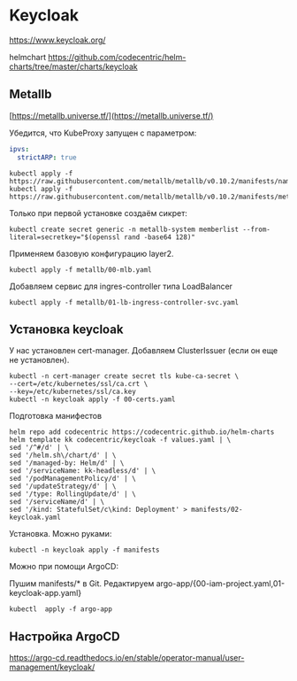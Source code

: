 # Keycloak

https://www.keycloak.org/

helmchart https://github.com/codecentric/helm-charts/tree/master/charts/keycloak

## Metallb

[https://metallb.universe.tf/](https://metallb.universe.tf/)

Убедится, что KubeProxy запущен с параметром: 

```yaml
ipvs:
  strictARP: true
```

    kubectl apply -f https://raw.githubusercontent.com/metallb/metallb/v0.10.2/manifests/namespace.yaml
    kubectl apply -f https://raw.githubusercontent.com/metallb/metallb/v0.10.2/manifests/metallb.yaml

Только при первой установке создаём сикрет:

    kubectl create secret generic -n metallb-system memberlist --from-literal=secretkey="$(openssl rand -base64 128)"

Применяем базовую конфигурацию layer2.

    kubectl apply -f metallb/00-mlb.yaml

Добавляем сервис для ingres-controller типа LoadBalancer

    kubectl apply -f metallb/01-lb-ingress-controller-svc.yaml

## Установка keycloak

У нас установлен cert-manager. Добавляем ClusterIssuer (если он еще не установлен).

    kubectl -n cert-manager create secret tls kube-ca-secret \
    --cert=/etc/kubernetes/ssl/ca.crt \
    --key=/etc/kubernetes/ssl/ca.key
    kubectl -n keycloak apply -f 00-certs.yaml

Подготовка манифестов

    helm repo add codecentric https://codecentric.github.io/helm-charts
    helm template kk codecentric/keycloak -f values.yaml | \
    sed '/^#/d' | \
    sed '/helm.sh\/chart/d' | \
    sed '/managed-by: Helm/d' | \
    sed '/serviceName: kk-headless/d' | \
    sed '/podManagementPolicy/d' | \
    sed '/updateStrategy/d' | \
    sed '/type: RollingUpdate/d' | \
    sed '/serviceName/d' | \
    sed '/kind: StatefulSet/c\kind: Deployment' > manifests/02-keycloak.yaml

Установка. Можно руками:

    kubectl -n keycloak apply -f manifests

Можно при помощи ArgoCD:
    
Пушим manifests/* в Git. Редактируем argo-app/{00-iam-project.yaml,01-keycloak-app.yaml}

    kubectl  apply -f argo-app

## Настройка ArgoCD

https://argo-cd.readthedocs.io/en/stable/operator-manual/user-management/keycloak/


